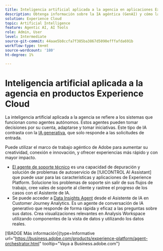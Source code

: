 ```yaml
---
title: Inteligencia artificial aplicada a la agencia en aplicaciones Experience Cloud
description: Obtenga información sobre la IA agéntica (GenAI) y cómo las aplicaciones de Experience Cloud utilizan el marco de trabajo agéntico de Adobe.
solution: Experience Cloud
topic: Artificial Intelligence
feature: Agentic AI, AI Tools
role: Admin, User
level: Intermediate
source-git-commit: 44aae5b8ccfa7f385ba3867d5090efffafda691b
workflow-type: tm+mt
source-wordcount: '180'
ht-degree: 1%

---
```


# Inteligencia artificial aplicada a la agencia en productos Experience Cloud

La inteligencia artificial aplicada a la agencia se refiere a los sistemas que funcionan como agentes autónomos. Estos agentes pueden tomar decisiones por su cuenta, adaptarse y tomar iniciativas. Este tipo de IA contrasta con la [IA generativa](generative-ai.md), que solo responde a las solicitudes de entrada.

Puede utilizar el marco de trabajo agéntico de Adobe para aumentar su creatividad, conexión e innovación, y ofrecer experiencias más rápido y con mayor impacto.

* [El agente de soporte técnico](https://experienceleague.adobe.com/en/docs/experience-platform/ai-assistant/new-features/customer-support) es una capacidad de depuración y solución de problemas de autoservicio de [!UICONTROL AI Assistant] que puede usar para las características y aplicaciones de Experience Platform. Solucione los problemas de soporte sin salir de sus flujos de trabajo, cree vales de soporte al cliente y rastree el progreso de los casos con el Asistente de IA.
* Se puede acceder a [Data Insights Agent](https://experienceleague.adobe.com/en/docs/analytics-platform/using/cja-overview/cja-b2c-overview/data-analysis-ai) desde el Asistente de IA en Customer Journey Analytics. Es un agente de conversación de IA generativo que responde de forma rápida y eficaz a las preguntas sobre sus datos. Crea visualizaciones relevantes en Analysis Workspace utilizando componentes de la vista de datos y utilizando los datos reales.

[!BADGE Más información]{type=Informative url="https://business.adobe.com/products/experience-platform/agent-orchestrator.html" tooltip="Vaya a Business.adobe.com"}

